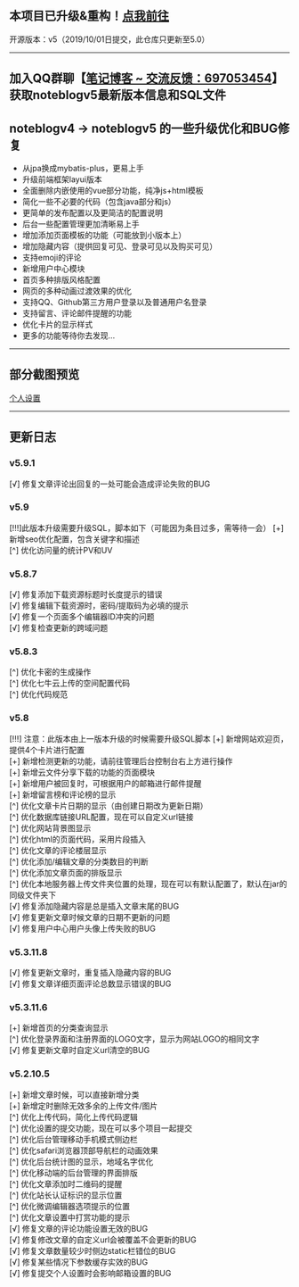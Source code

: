 
## 本项目已升级&重构！[点我前往](https://github.com/miyakowork/notepress_free)
开源版本：v5（2019/10/01日提交，此仓库只更新至5.0）<br/>

---
加入QQ群聊【[笔记博客 ~ 交流反馈：697053454](https://jq.qq.com/?_wv=1027&k=5ZEGGl8)】
获取noteblogv5最新版本信息和SQL文件
---

## noteblogv4 -> noteblogv5 的一些升级优化和BUG修复
+ 从jpa换成mybatis-plus，更易上手
+ 升级前端框架layui版本
+ 全面删除内嵌使用的vue部分功能，纯净js+html模板
+ 简化一些不必要的代码（包含java部分和js）
+ 更简单的发布配置以及更简洁的配置说明
+ 后台一些配置管理更加清晰易上手
+ 增加添加页面模板的功能（可能放到小版本上）
+ 增加隐藏内容（提供回复可见、登录可见以及购买可见）
+ 支持emoji的评论
+ 新增用户中心模块
+ 首页多种排版风格配置
+ 网页的多种动画过渡效果的优化
+ 支持QQ、Github第三方用户登录以及普通用户名登录
+ 支持留言、评论邮件提醒的功能
+ 优化卡片的显示样式
+ 更多的功能等待你去发现...

---
## 部分截图预览
[个人设置](screenshot/个人设置.png)

---
## 更新日志
### v5.9.1
[√] 修复文章评论出回复的一处可能会造成评论失败的BUG<br/>

### v5.9
[!!!]此版本升级需要升级SQL，脚本如下（可能因为条目过多，需等待一会）
[+] 新增seo优化配置，包含关键字和描述<br/>
[^] 优化访问量的统计PV和UV<br/>

### v5.8.7
[√] 修复添加下载资源标题时长度提示的错误<br/>
[√] 修复编辑下载资源时，密码/提取码为必填的提示<br/>
[√] 修复一个页面多个编辑器ID冲突的问题<br/>
[√] 修复检查更新的跨域问题<br/>

### v5.8.3
[^] 优化卡密的生成操作<br/>
[^] 优化七牛云上传的空间配置代码<br/>
[^] 优化代码规范<br/>

### v5.8
[!!!] 注意：此版本由上一版本升级的时候需要升级SQL脚本
[+] 新增网站欢迎页，提供4个卡片进行配置 <br/>
[+] 新增检测更新的功能，请前往管理后台控制台右上方进行操作 <br/>
[+] 新增云文件分享下载的功能的页面模块 <br/>
[+] 新增用户被回复时，可根据用户的邮箱进行邮件提醒 <br/>
[+] 新增留言榜和评论榜的显示 <br/>
[^] 优化文章卡片日期的显示（由创建日期改为更新日期）<br/>
[^] 优化数据库链接URL配置，现在可以自定义url链接 <br/>
[^] 优化网站背景图显示 <br/>
[^] 优化html的页面代码，采用片段插入 <br/>
[^] 优化文章的评论楼层显示 <br/>
[^] 优化添加/编辑文章的分类数目的判断 <br/>
[^] 优化添加文章页面的排版显示 <br/>
[^] 优化本地服务器上传文件夹位置的处理，现在可以有默认配置了，默认在jar的同级文件夹下 <br/>
[√] 修复添加隐藏内容是总是插入文章末尾的BUG <br/>
[√] 修复更新文章时候文章的日期不更新的问题 <br/>
[√] 修复用户中心用户头像上传失败的BUG <br/>

### v5.3.11.8
[√] 修复更新文章时，重复插入隐藏内容的BUG <br/>
[√] 修复文章详细页面评论总数显示错误的BUG <br/>

### v5.3.11.6
[+] 新增首页的分类查询显示 <br/>
[^] 优化登录界面和注册界面的LOGO文字，显示为网站LOGO的相同文字 <br/>
[√] 修复更新文章时自定义url清空的BUG <br/>

### v5.2.10.5
[+] 新增文章时候，可以直接新增分类 <br/>
[+] 新增定时删除无效多余的上传文件/图片 <br/>
[^] 优化上传代码，简化上传代码逻辑 <br/>
[^] 优化设置的提交功能，现在可以多个项目一起提交 <br/>
[^] 优化后台管理移动手机模式侧边栏 <br/>
[^] 优化safari浏览器顶部导航栏的动画效果 <br/>
[^] 优化后台统计图的显示，地域名字优化 <br/>
[^] 优化移动端的后台管理的界面排版 <br/>
[^] 优化文章添加时二维码的提醒 <br/>
[^] 优化站长认证标识的显示位置 <br/>
[^] 优化微调编辑器选项提示的位置 <br/>
[^] 优化文章设置中打赏功能的提示 <br/>
[√] 修复文章的评论功能设置无效的BUG <br/>
[√] 修复修改文章的自定义url会被覆盖不会更新的BUG <br/>
[√] 修复文章数量较少时侧边static栏错位的BUG <br/>
[√] 修复某些情况下参数缓存实效的BUG <br/>
[√] 修复提交个人设置时会影响邮箱设置的BUG <br/>
